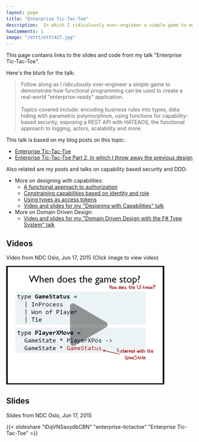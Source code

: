 ```yaml
---
layout: page
title: "Enterprise Tic-Tac-Toe"
description:  In which I ridiculously over-engineer a simple game to make it "enterprise-ready"
hasComments: 1
image: "/ettt/ettt427.jpg"
---
```


This page contains links to the slides and code from my talk "Enterprise Tic-Tac-Toe".

Here's the blurb for the talk:


> Follow along as I ridiculously over-engineer a simple game to demonstrate how
> functional programming can be used to create a real-world "enterprise-ready" application.\
> \
> Topics covered include: encoding business rules into types, data hiding with parametric polymorphism,
> using functions for capability-based security, exposing a REST API with
> HATEAOS, the functional approach to logging, actors, scalability and more.

This talk is based on my blog posts on this topic:

* [Enterprise Tic-Tac-Toe](/posts/enterprise-tic-tac-toe/)
* [Enterprise Tic-Tac-Toe Part 2, In which I throw away the previous design](/posts/enterprise-tic-tac-toe-2/)


Also related are my posts and talks on capability based security and DDD:

* More on designing with capabilities:
  * [A functional approach to authorization](/posts/capability-based-security/)
  * [Constraining capabilities based on identity and role](/posts/capability-based-security-2/)
  * [Using types as access tokens](/posts/capability-based-security-3/)
  * [Video and slides for my "Designing with Capabilities" talk](/cap/)
* More on Domain Driven Design:
  * [Video and slides for my "Domain Driven Design with the F# Type System" talk](/ddd/)

## Videos

Video from NDC Oslo, Jun 17, 2015 (Click image to view video)

[![Video from NDC Oslo, Jun 17, 2015](ettt427.jpg)](https://goo.gl/YE4pW2)


## Slides

Slides from NDC Oslo, Jun 17, 2015

{{< slideshare "lDqVNSaoydbCBN" "enterprise-tictactoe" "Enterprise Tic-Tac-Toe" >}}

